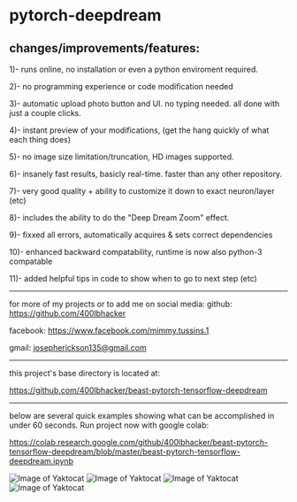 # pytorch-deepdream


changes/improvements/features:
-----------------------------------------------
1)- runs online, no installation or even a python enviroment required.

2)- no programming experience or code modification needed

3)- automatic upload photo button and UI. no typing needed. all done with just a couple clicks.

4)- instant preview of your modifications, (get the hang quickly of what each thing does)

5)- no image size limitation/truncation, HD images supported. 

6)- insanely fast results, basicly real-time. faster than any other repository.

7)- very good quality + ability to customize it down to exact neuron/layer (etc)

8)- includes the ability to do the "Deep Dream Zoom" effect. 

9)- fixxed all errors, automatically acquires & sets correct dependencies

10)- enhanced backward compatability, runtime is now also python-3 compatable  

11)- added helpful tips in code to show when to go to next step (etc)

-----------------------------------------------

for more of my projects or to add me on social media:
github:		https://github.com/400lbhacker 

facebook:	https://www.facebook.com/mimmy.tussins.1

gmail:		josepherickson135@gmail.com

---------------------------------------------

this project's base directory is located at: 

https://github.com/400lbhacker/beast-pytorch-tensorflow-deepdream

---------------------------------------------

below are several quick examples showing what can be accomplished in under 60 seconds.
Run project now with google colab:

https://colab.research.google.com/github/400lbhacker/beast-pytorch-tensorflow-deepdream/blob/master/beast-pytorch-tensorflow-deepdream.ipynb

![Image of Yaktocat](https://github.com/400lbhacker/pytorch-deepdream/blob/master/neuron-new5b%5D.jpg)
![Image of Yaktocat](https://github.com/400lbhacker/pytorch-deepdream/blob/master/download%20(9).jpg)
![Image of Yaktocat](https://github.com/400lbhacker/pytorch-deepdream/blob/master/download%20(46).jpg)
![Image of Yaktocat](https://github.com/400lbhacker/pytorch-deepdream/blob/master/download%20(22).jpg)

